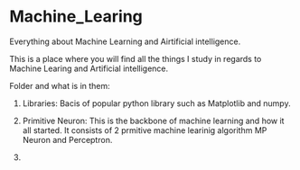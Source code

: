 # Machine_Learing

Everything about Machine Learning and Airtificial intelligence.

This is a place where you will find all the things I study in regards to Machine Learing and Artificial intelligence.

Folder and what is in them:
1. Libraries: Bacis of popular python library such as Matplotlib and numpy.

2. Primitive Neuron: This is the backbone of machine learning and how it all started. It consists of 2 prmitive machine learinig algorithm MP Neuron and Perceptron.

3.
